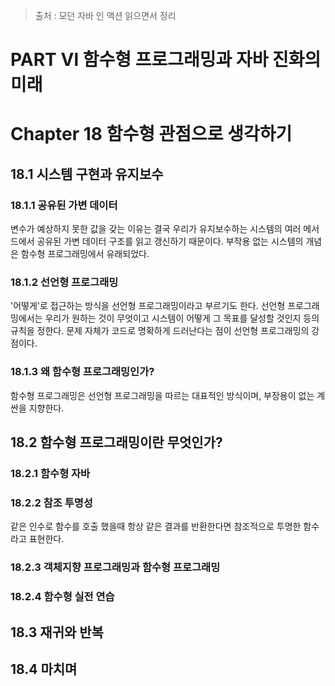 > 출처 : 모던 자바 인 액션 읽으면서 정리

# PART Ⅵ 함수형 프로그래밍과 자바 진화의 미래
# Chapter 18 함수형 관점으로 생각하기
## 18.1 시스템 구현과 유지보수

### 18.1.1 공유된 가변 데이터
변수가 예상하지 못한 값을 갖는 이유는 결국 우리가 유지보수하는 시스템의 여러 메서드에서 공유된 가변 데이터 구조를 읽고 갱신하기 때문이다.
부작용 없는 시스템의 개념은 함수형 프로그래밍에서 유래되었다.

### 18.1.2 선언형 프로그래밍
'어떻게'로 접근하는 방식을 선언형 프로그래밍이라고 부르기도 한다. 선언형 프로그래밍에서는 우리가 원하는 것이 무엇이고 시스템이 어떻게 그 목표를 
달성할 것인지 등의 규칙을 정한다. 문제 자체가 코드로 명확하게 드러난다는 점이 선언형 프로그래밍의 강점이다.

### 18.1.3 왜 함수형 프로그래밍인가?
함수형 프로그래밍은 선언형 프로그래밍을 따르는 대표적인 방식이며, 부장용이 없는 계싼을 지향한다.

## 18.2 함수형 프로그래밍이란 무엇인가?

### 18.2.1 함수형 자바
### 18.2.2 참조 투명성
같은 인수로 함수를 호출 했을때 항상 같은 결과를 반환한다면 참조적으로 투명한 함수라고 표현한다.

### 18.2.3 객체지향 프로그래밍과 함수형 프로그래밍
### 18.2.4 함수형 실전 연습

## 18.3 재귀와 반복
## 18.4 마치며

